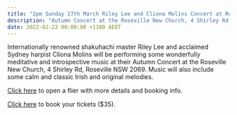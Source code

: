 ```yaml
---
title: "2pm Sunday 27th March Riley Lee and Cliona Molins Concert at Roseville New Church"
description: "Autumn Concert at the Roseville New Church, 4 Shirley Rd, Roseville NSW 2069"
date: 2022-02-22 00:00:00 +1100 AEDT
---
```


Internationally renowned shakuhachi master Riley Lee and acclaimed Sydney harpist Cliona Molins will be performing some wonderfully meditative and introspective music at their Autumn Concert at the Roseville New Church, 4 Shirley Rd, Roseville NSW 2069.
Music will also include some calm and classic Irish and original melodies.

[Click here](https://static.swedenborg.com.au/pdf/fliers/leemolins20220327.pdf) to open a flier with more details and booking info.

[Click here](https://www.trybooking.com/BWVPY) to book your tickets ($35).
